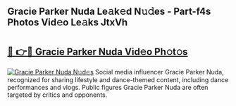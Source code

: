 ## Gracie Parker Nuda Le𝚊k𝚎d N𝚞𝚍es - Part-f4s Photos Vid𝚎o Le𝚊ks JtxVh

# <h2><a href="http://fbf87fy.evod.top/?m=Gracie+Parker+Nuda">🔗 👉🔴 Gracie Parker Nuda Vid𝚎o Ph𝚘t𝚘s</a></h2>

[![Gracie Parker Nuda N𝚞d𝚎s](https://i.imgur.com/8V9OHl7.gif)](http://fbf87fy.evod.top/?m=Gracie+Parker+Nuda)
Social media influencer Gracie Parker Nuda, recognized for sharing lifestyle and dance-themed content, including dance performances and vlogs. Public figures Gracie Parker Nuda are often targeted by critics and opponents. 
